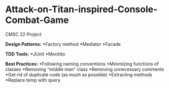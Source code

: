 # Attack-on-Titan-inspired-Console-Combat-Game
CMSC 22 Project

**Design Patterns:**
*Factory method
*Mediator
*Facade

**TDD Tools:**
*JUnit
*Mockito
	
**Best Practices:**
*Following naming conventions
*Minimizing functions of classes
*Removing "middle man" class
*Removing unnecessary comments
*Get rid of duplicate code (as much as possible)
*Extracting methods
*Replace temp with query
